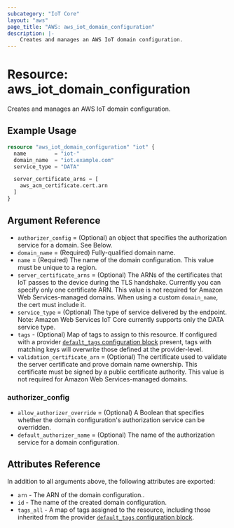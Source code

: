```yaml
---
subcategory: "IoT Core"
layout: "aws"
page_title: "AWS: aws_iot_domain_configuration"
description: |-
    Creates and manages an AWS IoT domain configuration.
---
```


# Resource: aws_iot_domain_configuration

Creates and manages an AWS IoT domain configuration.

## Example Usage

```terraform
resource "aws_iot_domain_configuration" "iot" {
  name         = "iot-"
  domain_name  = "iot.example.com"
  service_type = "DATA"

  server_certificate_arns = [
    aws_acm_certificate.cert.arn
  ]
}
```


## Argument Reference

* `authorizer_config` = (Optional) an object that specifies the authorization service for a domain. See Below.
* `domain_name` = (Required) Fully-qualified domain name.
* `name` = (Required) The name of the domain configuration. This value must be unique to a region.
* `server_certificate_arns` = (Optional) The ARNs of the certificates that IoT passes to the device during the TLS handshake. Currently you can specify only one certificate ARN. This value is not required for Amazon Web Services-managed domains. When using a custom `domain_name`, the cert must include it.
* `service_type` = (Optional) The type of service delivered by the endpoint. Note: Amazon Web Services IoT Core currently supports only the DATA service type.
* `tags` - (Optional) Map of tags to assign to this resource. If configured with a provider [`default_tags` configuration block](https://www.terraform.io/docs/providers/aws/index.html#default_tags-configuration-block) present, tags with matching keys will overwrite those defined at the provider-level.
* `validation_certificate_arn` = (Optional) The certificate used to validate the server certificate and prove domain name ownership. This certificate must be signed by a public certificate authority. This value is not required for Amazon Web Services-managed domains.

### authorizer_config

* `allow_authorizer_override` = (Optional) A Boolean that specifies whether the domain configuration's authorization service can be overridden.
* `default_authorizer_name` = (Optional) The name of the authorization service for a domain configuration.

## Attributes Reference

In addition to all arguments above, the following attributes are exported:

* `arn` - The ARN of the domain configuration..
* `id` - The name of the created domain configuration.
* `tags_all` - A map of tags assigned to the resource, including those inherited from the provider [`default_tags` configuration block](https://www.terraform.io/docs/providers/aws/index.html#default_tags-configuration-block).